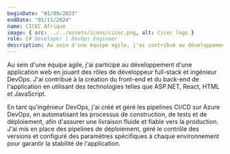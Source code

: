 ```yaml
---
beginDate: "01/09/2023"
endDate: "01/11/2024"
name: CICEC Afrique
image: { src: ../../assets/icons/cicec.png, alt: Cicec logo }
role: C# Developer | DevOps Engineer
description: Au sein d'une équipe agile, j'ai contribué au développement d'une plateforme web en tant que développeur full-stack et ingénieur DevOps, en participant à toutes les étapes, de l'inception du projet et la gestion du backlog produit jusqu'au déploiement.
---
```


Au sein d'une équipe agile, j'ai participé au développement d'une application web en jouant des rôles de développeur full-stack et ingénieur DevOps. J'ai contribué à la création du front-end et du back-end de l'application en utilisant des technologies telles que ASP.NET, React, HTML et JavaScript.

En tant qu'ingénieur DevOps, j'ai créé et géré les pipelines CI/CD sur Azure DevOps, en automatisant les processus de construction, de tests et de déploiement, afin d'assurer une livraison fluide et fiable vers la production. J'ai mis en place des pipelines de déploiement, géré le contrôle des versions et configuré des paramètres spécifiques à chaque environnement pour garantir la stabilité de l'application.
